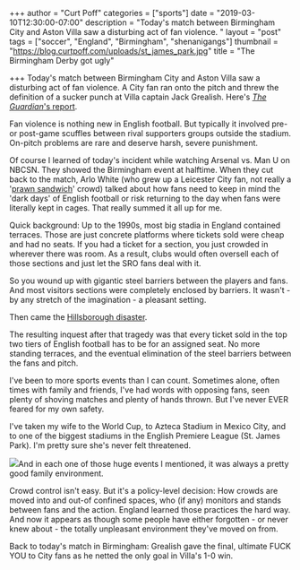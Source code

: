 +++
author = "Curt Poff"
categories = ["sports"]
date = "2019-03-10T12:30:00-07:00"
description = "Today's match between Birmingham City and Aston Villa saw a disturbing act of fan violence. "
layout = "post"
tags = ["soccer", "England", "Birmingham", "shenanigangs"]
thumbnail = "https://blog.curtpoff.com/uploads/st_james_park.jpg"
title = "The Birmingham Derby got ugly"

+++
Today's match between Birmingham City and Aston Villa saw a disturbing act of fan violence. A City fan ran onto the pitch and threw the definition of a sucker punch at Villa captain Jack Grealish. Here's [_The Guardian_'s report](https://www.theguardian.com/football/2019/mar/10/aston-villa-jack-grealish-attacked-by-spectator-birmingham-city "The Guardian's reort").

Fan violence is nothing new in English football. But typically it involved pre- or post-game scuffles between rival supporters groups outside the stadium. On-pitch problems are rare and deserve harsh, severe punishment.

Of course I learned of today's incident while watching Arsenal vs. Man U on NBCSN. They showed the Birmingham event at halftime. When they cut back to the match, Arlo White (who grew up a Leicester City fan, not really a '[prawn sandwich](https://en.wikipedia.org/wiki/Prawn_sandwich_brigade)' crowd) talked about how fans need to keep in mind the 'dark days' of English football or risk returning to the day when fans were literally kept in cages. That really summed it all up for me.

Quick background: Up to the 1990s, most big stadia in England contained terraces. Those are just concrete platforms where tickets sold were cheap and had no seats. If you had a ticket for a section, you just crowded in wherever there was room. As a result, clubs would often oversell each of those sections and just let the SRO fans deal with it.

So you wound up with gigantic steel barriers between the players and fans. And most visitors sections were completely enclosed by barriers. It wasn't - by any stretch of the imagination - a pleasant setting.

Then came the [Hillsborough disaster](https://en.wikipedia.org/wiki/Hillsborough_disaster "Hillsborough disaster").

The resulting inquest after that tragedy was that every ticket sold in the top two tiers of English football has to be for an assigned seat. No more standing terraces, and the eventual elimination of the steel barriers between the fans and pitch.

I've been to more sports events than I can count. Sometimes alone, often times with family and friends, I've had words with opposing fans, seen plenty of shoving matches and plenty of hands thrown. But I've never EVER feared for my own safety.

I've taken my wife to the World Cup, to Azteca Stadium in Mexico City, and to one of the biggest stadiums in the English Premiere League (St. James Park). I'm pretty sure she's never felt threatened. 

![](https://blog.curtpoff.com/uploads/st_james_park.JPG)And in each one of those huge events I mentioned, it was always a pretty good family environment.

Crowd control isn't easy. But it's a policy-level decision: How crowds are moved into and out-of confined spaces, who (if any) monitors and stands between fans and the action. England learned those practices the hard way. And now it appears as though some people have either forgotten - or never knew about - the totally unpleasant environment they've moved on from.

Back to today's match in Birmingham: Grealish gave the final, ultimate FUCK YOU to City fans as he netted the only goal in Villa's 1-0 win.